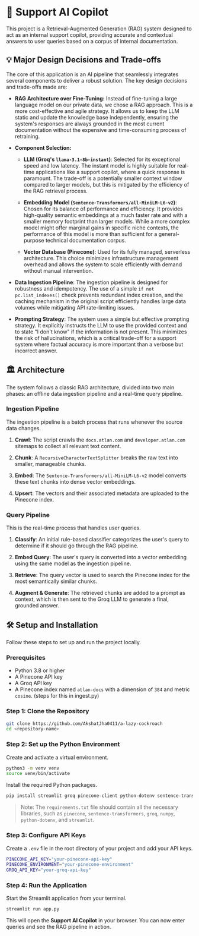 # 📩 Support AI Copilot

This project is a Retrieval-Augmented Generation (RAG) system designed to act as an internal support copilot, providing accurate and contextual answers to user queries based on a corpus of internal documentation.

## 💡 Major Design Decisions and Trade-offs

The core of this application is an AI pipeline that seamlessly integrates several components to deliver a robust solution. The key design decisions and trade-offs made are:

* **RAG Architecture over Fine-Tuning:** Instead of fine-tuning a large language model on our private data, we chose a RAG approach. This is a more cost-effective and agile strategy. It allows us to keep the LLM static and update the knowledge base independently, ensuring the system's responses are always grounded in the most current documentation without the expensive and time-consuming process of retraining.

* **Component Selection:**

  * **LLM (Groq's `llama-3.1-8b-instant`)**: Selected for its exceptional speed and low latency. The instant model is highly suitable for real-time applications like a support copilot, where a quick response is paramount. The trade-off is a potentially smaller context window compared to larger models, but this is mitigated by the efficiency of the RAG retrieval process.

  * **Embedding Model (`Sentence-Transformers/all-MiniLM-L6-v2`)**: Chosen for its balance of performance and efficiency. It provides high-quality semantic embeddings at a much faster rate and with a smaller memory footprint than larger models. While a more complex model might offer marginal gains in specific niche contexts, the performance of this model is more than sufficient for a general-purpose technical documentation corpus.

  * **Vector Database (Pinecone)**: Used for its fully managed, serverless architecture. This choice minimizes infrastructure management overhead and allows the system to scale efficiently with demand without manual intervention.

* **Data Ingestion Pipeline**: The ingestion pipeline is designed for robustness and idempotency. The use of a simple `if not pc.list_indexes()` check prevents redundant index creation, and the caching mechanism in the original script efficiently handles large data volumes while mitigating API rate-limiting issues.

* **Prompting Strategy**: The system uses a simple but effective prompting strategy. It explicitly instructs the LLM to use the provided context and to state "I don't know" if the information is not present. This minimizes the risk of hallucinations, which is a critical trade-off for a support system where factual accuracy is more important than a verbose but incorrect answer.

## 🏛️ Architecture

The system follows a classic RAG architecture, divided into two main phases: an offline data ingestion pipeline and a real-time query pipeline.

### Ingestion Pipeline

The ingestion pipeline is a batch process that runs whenever the source data changes.

1. **Crawl**: The script crawls the `docs.atlan.com` and `developer.atlan.com` sitemaps to collect all relevant text content.

2. **Chunk**: A `RecursiveCharacterTextSplitter` breaks the raw text into smaller, manageable chunks.

3. **Embed**: The `Sentence-Transformers/all-MiniLM-L6-v2` model converts these text chunks into dense vector embeddings.

4. **Upsert**: The vectors and their associated metadata are uploaded to the Pinecone index.

### Query Pipeline

This is the real-time process that handles user queries.

1. **Classify**: An initial rule-based classifier categorizes the user's query to determine if it should go through the RAG pipeline.

2. **Embed Query**: The user's query is converted into a vector embedding using the same model as the ingestion pipeline.

3. **Retrieve**: The query vector is used to search the Pinecone index for the most semantically similar chunks.

4. **Augment & Generate**: The retrieved chunks are added to a prompt as context, which is then sent to the Groq LLM to generate a final, grounded answer.

## 🛠️ Setup and Installation

Follow these steps to set up and run the project locally.

### Prerequisites

* Python 3.8 or higher
* A Pinecone API key
* A Groq API key
* A Pinecone index named `atlan-docs` with a dimension of `384` and metric `cosine`. (steps for this in ingest.py)

### Step 1: Clone the Repository

```bash
git clone https://github.com/AkshatJha0411/a-lazy-cockroach
cd <repository-name>
```

### Step 2: Set up the Python Environment

Create and activate a virtual environment.

```bash
python3 -m venv venv
source venv/bin/activate
```

Install the required Python packages.

```bash
pip install streamlit groq pinecone-client python-dotenv sentence-transformers
```

> Note: The `requirements.txt` file should contain all the necessary libraries, such as `pinecone`, `sentence-transformers`, `groq`, `numpy`, `python-dotenv`, and `streamlit`.

### Step 3: Configure API Keys

Create a `.env` file in the root directory of your project and add your API keys.

```bash
PINECONE_API_KEY="your-pinecone-api-key"
PINECONE_ENVIRONMENT="your-pinecone-environment"
GROQ_API_KEY="your-groq-api-key"
```

### Step 4: Run the Application

Start the Streamlit application from your terminal.

```bash
streamlit run app.py
```

This will open the **Support AI Copilot** in your browser. You can now enter queries and see the RAG pipeline in action.

